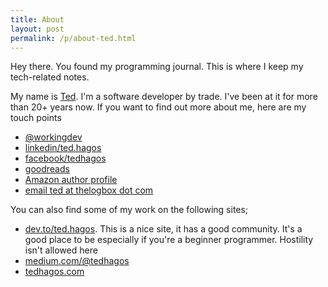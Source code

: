 ```yaml
---
title: About
layout: post
permalink: /p/about-ted.html
---
```


Hey there. You found my programming journal. This is where I keep my tech-related notes. 

My name is [Ted](http://tedhagos.com). I'm a software developer by trade. I've been at it for more than 20+ years now. If you want to find out more about me, here are my touch points

* [@workingdev](https://twitter.com/theworkingdev)
* [linkedin/ted.hagos](https://www.linkedin.com/in/ted-hagos-55560a16b/)
* [facebook/tedhagos](https://facebook.com/tedhagos1234)
* [goodreads](https://www.goodreads.com/author/show/17393057.Ted_Hagos)
* [Amazon author profile](https://www.amazon.com/Ted-Hagos/e/B07D9NW79G)
* [email ted at thelogbox dot com](mailto:ted@thelogbox.com)


You can also find some of my work on the following sites;

* [dev.to/ted.hagos](https://dev.to/tedhagos). This is a nice site, it has a good community. It's a good place to be especially if you're a beginner programmer. Hostility isn't allowed here
* [medium.com/@tedhagos](https://medium.com/@tedhagos)
* [tedhagos.com](http://tedhagos.com)